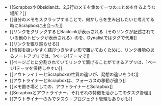 - [[ScrapboxやObsidianは、2,3行のメモを集めて一つのまとめを作るような場所？]]
- [[自分のメモをスクラップすることで、何かしらを生み出したいと考えてる時にScrapboxに出会った]]
- [[リンクをクリックするとBacklinkが表示される（そのリンクが記述されている他のトピックが表示される）のを、Dynalistではタグで代用]]
- [[リンクを張り巡らせる]]
- [[情報を扱いやすく結びつきやすい形で置いておくために、リンク機能のあるノートアプリでは、1ページ1テーマで]]
- [[ページごとに分割されていてリンクで繋げることができるアプリは、1ページ1テーマを保持しやすい]]
- [[アウトライナーとScrapboxの性質の違いが、発想の違いをうむ]]
- [[アウトライナーとScrapboxは、フォーカスの移動が違う]]
- [[メモ置き場としての、アウトライナーとScrapbox]]
- [[Scrapboxとアウトライナー、それぞれの特徴を活かしてのタスク管理]]
- [[アウトライナーのみでタスク・プロジェクト管理もありかも]]